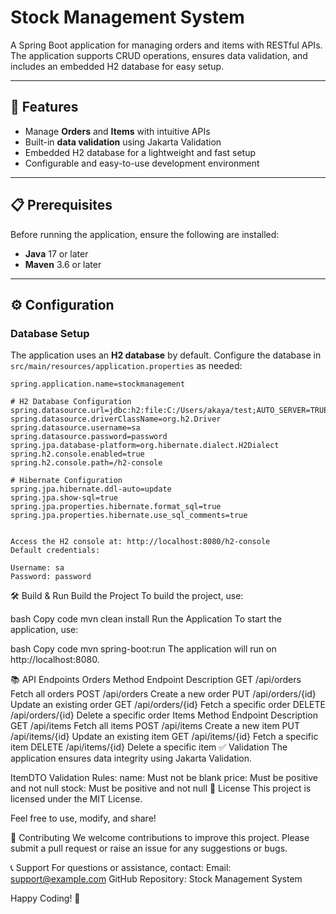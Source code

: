 # Stock Management System  

A Spring Boot application for managing orders and items with RESTful APIs. The application supports CRUD operations, ensures data validation, and includes an embedded H2 database for easy setup.  

---

## 🚀 Features  
- Manage **Orders** and **Items** with intuitive APIs  
- Built-in **data validation** using Jakarta Validation  
- Embedded H2 database for a lightweight and fast setup  
- Configurable and easy-to-use development environment  

---

## 📋 Prerequisites  
Before running the application, ensure the following are installed:  
- **Java** 17 or later  
- **Maven** 3.6 or later  

---

## ⚙️ Configuration  

### Database Setup  
The application uses an **H2 database** by default. Configure the database in `src/main/resources/application.properties` as needed:  

```properties
spring.application.name=stockmanagement

# H2 Database Configuration
spring.datasource.url=jdbc:h2:file:C:/Users/akaya/test;AUTO_SERVER=TRUE
spring.datasource.driverClassName=org.h2.Driver
spring.datasource.username=sa
spring.datasource.password=password
spring.jpa.database-platform=org.hibernate.dialect.H2Dialect
spring.h2.console.enabled=true
spring.h2.console.path=/h2-console

# Hibernate Configuration
spring.jpa.hibernate.ddl-auto=update
spring.jpa.show-sql=true
spring.jpa.properties.hibernate.format_sql=true
spring.jpa.properties.hibernate.use_sql_comments=true


Access the H2 console at: http://localhost:8080/h2-console
Default credentials:

Username: sa
Password: password
```

🛠️ Build & Run
Build the Project
To build the project, use:

bash
Copy code
mvn clean install
Run the Application
To start the application, use:

bash
Copy code
mvn spring-boot:run
The application will run on http://localhost:8080.

📚 API Endpoints
Orders
Method	Endpoint	Description
GET	/api/orders	Fetch all orders
POST	/api/orders	Create a new order
PUT	/api/orders/{id}	Update an existing order
GET	/api/orders/{id}	Fetch a specific order
DELETE	/api/orders/{id}	Delete a specific order
Items
Method	Endpoint	Description
GET	/api/items	Fetch all items
POST	/api/items	Create a new item
PUT	/api/items/{id}	Update an existing item
GET	/api/items/{id}	Fetch a specific item
DELETE	/api/items/{id}	Delete a specific item
✅ Validation
The application ensures data integrity using Jakarta Validation.

ItemDTO Validation Rules:
name: Must not be blank
price: Must be positive and not null
stock: Must be positive and not null
📄 License
This project is licensed under the MIT License.

Feel free to use, modify, and share!

🤝 Contributing
We welcome contributions to improve this project. Please submit a pull request or raise an issue for any suggestions or bugs.

📞 Support
For questions or assistance, contact:
Email: support@example.com
GitHub Repository: Stock Management System

Happy Coding! 🎉
